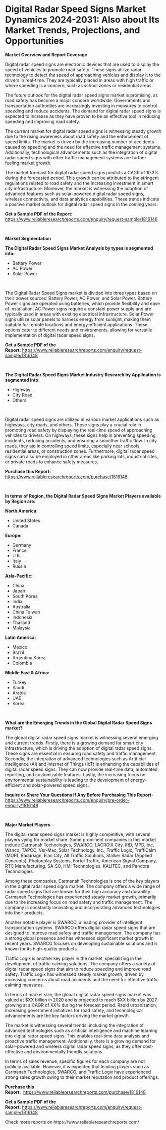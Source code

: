 <p><h1>Digital Radar Speed Signs Market Dynamics 2024-2031: Also about Its Market Trends, Projections, and Opportunities</h1></p><p><strong>Market Overview and Report Coverage</strong></p>
<p><p>Digital radar speed signs are electronic devices that are used to display the speed of vehicles to promote road safety. These signs utilize radar technology to detect the speed of approaching vehicles and display it to the drivers in real-time. They are typically placed in areas with high traffic or where speeding is a concern, such as school zones or residential areas.</p><p>The future outlook for the digital radar speed signs market is promising, as road safety has become a major concern worldwide. Governments and transportation authorities are increasingly investing in measures to control speeding and reduce accidents. The demand for digital radar speed signs is expected to increase as they have proven to be an effective tool in reducing speeding and improving road safety.</p><p>The current market for digital radar speed signs is witnessing steady growth due to the rising awareness about road safety and the enforcement of speed limits. The market is driven by the increasing number of accidents caused by speeding and the need for effective traffic management systems. Additionally, technological advancements such as the integration of digital radar speed signs with other traffic management systems are further fueling market growth.</p><p>The market forecast for digital radar speed signs predicts a CAGR of 10.3% during the forecasted period. This growth can be attributed to the stringent regulations related to road safety and the increasing investment in smart city infrastructure. Moreover, the market is witnessing the adoption of advanced features such as solar-powered digital radar speed signs, wireless connectivity, and data analytics capabilities. These trends indicate a positive market outlook for digital radar speed signs in the coming years.</p></p>
<p><strong>Get a Sample PDF of the Report:</strong> <a href="https://www.reliableresearchreports.com/enquiry/request-sample/1816148">https://www.reliableresearchreports.com/enquiry/request-sample/1816148</a></p>
<p>&nbsp;</p>
<p><strong>Market Segmentation</strong></p>
<p><strong>The Digital Radar Speed Signs Market Analysis by types is segmented into:</strong></p>
<p><ul><li>Battery Power</li><li>AC Power</li><li>Solar Power</li></ul></p>
<p>&nbsp;</p>
<p><p>The Digital Radar Speed Signs market is divided into three types based on their power sources: Battery Power, AC Power, and Solar Power. Battery Power signs are operated using batteries, which provide flexibility and ease of installation. AC Power signs require a constant power supply and are typically used in areas with existing electrical infrastructure. Solar Power signs utilize solar panels to harness energy from sunlight, making them suitable for remote locations and energy-efficient applications. These options cater to different needs and environments, allowing for versatile implementation of digital radar speed signs.</p></p>
<p><strong>Get a Sample PDF of the Report:</strong>&nbsp;<a href="https://www.reliableresearchreports.com/enquiry/request-sample/1816148">https://www.reliableresearchreports.com/enquiry/request-sample/1816148</a></p>
<p>&nbsp;</p>
<p><strong>The Digital Radar Speed Signs Market Industry Research by Application is segmented into:</strong></p>
<p><ul><li>Highway</li><li>City Road</li><li>Others</li></ul></p>
<p>&nbsp;</p>
<p><p>Digital radar speed signs are utilized in various market applications such as highways, city roads, and others. These signs play a crucial role in promoting road safety by displaying the real-time speed of approaching vehicles to drivers. On highways, these signs help in preventing speeding incidents, reducing accidents, and ensuring a smoother traffic flow. In city roads, they aid in controlling speed limits, especially near schools, residential areas, or construction zones. Furthermore, digital radar speed signs can also be employed in other areas like parking lots, industrial sites, or private roads to enhance safety measures.</p></p>
<p><strong>Purchase this Report:</strong>&nbsp; <a href="https://www.reliableresearchreports.com/purchase/1816148">https://www.reliableresearchreports.com/purchase/1816148</a></p>
<p>&nbsp;</p>
<p><strong>In terms of Region, the Digital Radar Speed Signs Market Players available by Region are:</strong></p>
<p>
    <p> <strong> North America: </strong>
        <ul>
            <li>United States</li>
            <li>Canada</li>
        </ul>
        </p> 
    <p> <strong> Europe: </strong>
        <ul>
            <li>Germany</li>
            <li>France</li>
            <li>U.K.</li>
            <li>Italy</li>
            <li>Russia</li>
        </ul>
        </p> 
    <p> <strong> Asia-Pacific: </strong>
        <ul>
            <li>China</li>
            <li>Japan</li>
            <li>South Korea</li>
            <li>India</li>
            <li>Australia</li>
            <li>China Taiwan</li>
            <li>Indonesia</li>
            <li>Thailand</li>
            <li>Malaysia</li>
        </ul>
        </p> 
    <p> <strong> Latin America: </strong>
        <ul>
            <li>Mexico</li>
            <li>Brazil</li>
            <li>Argentina Korea</li>
            <li>Colombia</li>
        </ul>
        </p> 
    <p> <strong> Middle East & Africa: </strong>
        <ul>
            <li>Turkey</li>
            <li>Saudi</li>
            <li>Arabia</li>
            <li>UAE</li>
            <li>Korea</li>
        </ul>
    </p>
    </p>
<p>&nbsp;</p>
<p><strong>What are the Emerging Trends in the Global Digital Radar Speed Signs market?</strong></p>
<p><p>The global digital radar speed signs market is witnessing several emerging and current trends. Firstly, there is a growing demand for smart city infrastructure, which is driving the adoption of digital radar speed signs. These signs are essential in ensuring road safety and traffic management. Secondly, the integration of advanced technologies such as Artificial Intelligence (AI) and Internet of Things (IoT) is enhancing the capabilities of digital radar speed signs. They can now provide real-time data, automated reporting, and customizable features. Lastly, the increasing focus on environmental sustainability is leading to the development of energy-efficient and solar-powered speed signs.</p></p>
<p><strong>Inquire or Share Your Questions If Any Before Purchasing This Report</strong>- <a href="https://www.reliableresearchreports.com/enquiry/pre-order-enquiry/1816148">https://www.reliableresearchreports.com/enquiry/pre-order-enquiry/1816148</a></p>
<p>&nbsp;</p>
<p><strong>Major Market Players</strong></p>
<p><p>The digital radar speed signs market is highly competitive, with several players vying for market share. Some prominent companies in this market include Carmanah Technologies, SWARCO, LACROIX City, IRD, MPD, Inc, Wanco, TAPCO, Ver-Mac, Solar Technology, Inc., Traffic Logix, TraffiCalm (MOR), Radarsign, Elan City, All Traffic Solutions, Stalker Radar (Applied Concepts), Photonplay Systems, Fortel Traffic, American Signal Company, RTC Manufacturing, SA-SO, HMI Technologies, KALITEC, and Pandora Technologies.</p><p>Among these companies, Carmanah Technologies is one of the key players in the digital radar speed signs market. The company offers a wide range of radar speed signs that are known for their high accuracy and durability. Carmanah Technologies has experienced steady market growth, primarily due to the increasing focus on road safety and traffic management. The company is constantly innovating and incorporating advanced technologies into their products.</p><p>Another notable player is SWARCO, a leading provider of intelligent transportation systems. SWARCO offers digital radar speed signs that are designed to improve road safety and traffic management. The company has a strong global presence and has witnessed significant market growth in recent years. SWARCO focuses on developing sustainable solutions and is known for its high-quality products.</p><p>Traffic Logix is another key player in the market, specializing in the development of traffic calming solutions. The company offers a variety of digital radar speed signs that aim to reduce speeding and improve road safety. Traffic Logix has witnessed steady market growth, driven by increasing concerns about road accidents and the need for effective traffic calming measures.</p><p>In terms of market size, the global digital radar speed signs market was valued at $XX billion in 2020 and is projected to reach $XX billion by 2027, growing at a CAGR of XX% during the forecast period. Rapid urbanization, increasing government initiatives for road safety, and technological advancements are the key factors driving the market growth.</p><p>The market is witnessing several trends, including the integration of advanced technologies such as artificial intelligence and machine learning into digital radar speed signs. This enables real-time data analysis and proactive traffic management. Additionally, there is a growing demand for solar-powered and wireless digital radar speed signs, as they offer cost-effective and environmentally friendly solutions.</p><p>In terms of sales revenue, specific figures for each company are not publicly available. However, it is expected that leading players such as Carmanah Technologies, SWARCO, and Traffic Logix have experienced strong sales growth owing to their market reputation and product offerings.</p></p>
<p><strong>Purchase this Report:</strong>&nbsp;&nbsp;<a href="https://www.reliableresearchreports.com/purchase/1816148">https://www.reliableresearchreports.com/purchase/1816148</a></p>
<p></p>
<p><strong>Get a Sample PDF of the Report:</strong>&nbsp;<a href="https://www.reliableresearchreports.com/enquiry/request-sample/1816148">https://www.reliableresearchreports.com/enquiry/request-sample/1816148</a></p>
<p>Check more reports on https://www.reliableresearchreports.com/</p>